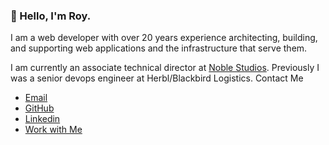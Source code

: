### 👋 Hello, I'm Roy.

I am a web developer with over 20 years experience architecting, building, and supporting web applications and the infrastructure that serve them.

I am currently an associate technical director at [Noble Studios](https://www.noblestudios.com). Previously I was a senior devops engineer at Herbl/Blackbird Logistics.
Contact Me


* [Email](mailto:hello@roylindauer.com)
* [GitHub](https://github.com/roylindauer)
* [Linkedin](https://www.linkedin.com/in/roylindauer)
* [Work with Me](https://royldevelopment.com)
